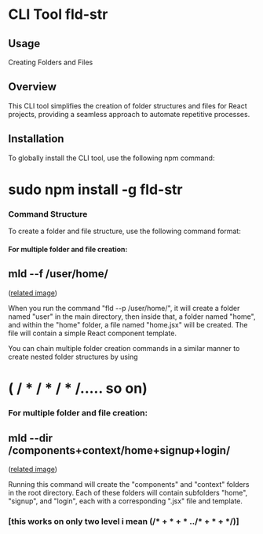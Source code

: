 # CLI Tool  fld-str

## Usage
Creating Folders and Files

## Overview
This CLI tool simplifies the creation of folder structures and files for React projects, providing a seamless approach to automate repetitive processes.

## Installation
To globally install the CLI tool, use the following npm command:

# sudo npm install -g fld-str


### Command Structure
To create a folder and file structure, use the following command format:

#### For multiple folder and file creation:
## mld --f /user/home/
([related image](https://ibb.co/XXB1Ycz))

When you run the command "fld --p /user/home/", it will create a folder named "user" in the main directory, then inside that, a folder named "home", and within the "home" folder, a file named "home.jsx" will be created. The file will contain a simple React component template.

You can chain multiple folder creation commands in a similar manner to create nested folder structures by using 
# ( / * / * / * /..... so on)

### For multiple folder and file creation:

## mld --dir /components+context/home+signup+login/
([related image](https://ibb.co/pyNVMMw))

Running this command will create the "components" and "context" folders in the root directory. Each of these folders will contain subfolders "home", "signup", and "login", each with a corresponding ".jsx" file and template.
### [this works on only two level i mean (/* + * + * ../* + * + */)]




